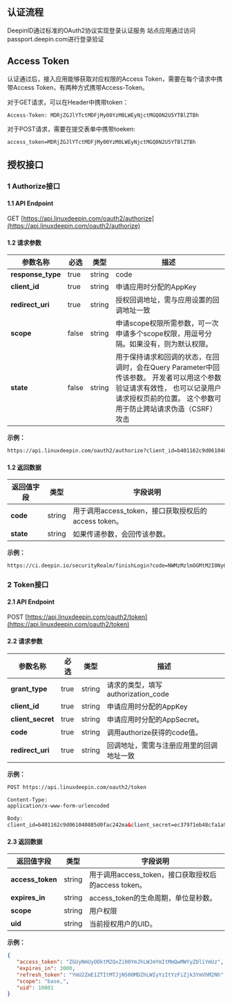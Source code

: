 ## 认证流程

DeepinID通过标准的OAuth2协议实现登录认证服务
站点应用通过访问passport.deepin.com进行登录验证

## Access Token

认证通过后，接入应用能够获取对应权限的Access Token，需要在每个请求中携带Access Token，有两种方式携带Access-Token。

对于GET请求，可以在Header中携带token：
```
Access-Token: MDRjZGJlYTctMDFjMy00YzM0LWEyNjctMGQ0N2U5YTBlZTBh
```

对于POST请求，需要在提交表单中携带toeken:
```
access_token=MDRjZGJlYTctMDFjMy00YzM0LWEyNjctMGQ0N2U5YTBlZTBh
```

## 授权接口

### 1 Authorize接口 

#### 1.1 API Endpoint

GET [https://api.linuxdeepin.com/oauth2/authorize](https://api.linuxdeepin.com/oauth2/authorize)

#### 1.2 请求参数

| 参数名称         | 必选  | 类型    | 描述       |
|------------------|-------|--------|-------------|
| **response_type** | true | string | code |
| **client_id** | true | string | 申请应用时分配的AppKey |
| **redirect_uri** | true | string | 授权回调地址，需与应用设置的回调地址一致 |
| **scope** | false | string | 申请scope权限所需参数，可一次申请多个scope权限，用逗号分隔。如果没有，则为默认权限。|
| **state** | false |  string | 用于保持请求和回调的状态，在回调时，会在Query Parameter中回传该参数。 开发者可以用这个参数验证请求有效性， 也可以记录用户请求授权页前的位置。 这个参数可用于防止跨站请求伪造（CSRF）攻击 |

**示例：**

``` html
https://api.linuxdeepin.com/oauth2/authorize?client_id=b401162c9d061040885d0fac242ea&redirect_uri=https://ci.deepin.io/securityRealm/finishLogin&response_type=code&state=1425660329-uLzQ6rjWU4-mjviAH4MA6WgJCsO9MoUdXjd4k8vMOuk
```
#### 1.2 返回数据

| 返回值字段  | 类型 | 字段说明 |
|------------|------|----------|
| **code** |string | 用于调用access_token，接口获取授权后的access token。 |
| **state** | string | 如果传递参数，会回传该参数。 |

**示例：**

``` html
https://ci.deepin.io/securityRealm/finishLogin?code=NWMzMzlmOGMtM2I0Ny00NzM0LWFkNzEtMTJjNjY1NDMyZDM1&state=1425660329-uLzQ6rjWU4-mjviAH4MA6WgJCsO9MoUdXjd4k8vMOuk
```

### 2 Token接口

#### 2.1 API Endpoint

POST [https://api.linuxdeepin.com/oauth2/token](https://api.linuxdeepin.com/oauth2/token)

#### 2.2 请求参数

| 参数名称         | 必选  | 类型    | 描述       |
|------------------|-------|--------|-------------|
| **grant_type** | true | string | 请求的类型，填写authorization_code  |
| **client_id** | true | string | 申请应用时分配的AppKey |
| **client_secret** | true | string | 申请应用时分配的AppSecret。 |
| **code** | true | string | 调用authorize获得的code值。 |
| **redirect_uri** | true | string | 回调地址，需需与注册应用里的回调地址一致 |

**示例：**

``` html
POST https://api.linuxdeepin.com/oauth2/token

Content-Type:
application/x-www-form-urlencoded

Body:
client_id=b401162c9d061040885d0fac242ea&client_secret=ec37971eb48cfa1a97f53021&grant_type=authorization_code&code=MDRhNzA4YmYtNjNiZC00MTViLWE2YzYtZTU1ZDNiN2JjYjMy&redirect_uri=https://ci.deepin.io/securityRealm/finishLogin
```

#### 2.3 返回数据

| 返回值字段  | 类型 | 字段说明 |
|-------------|------|---------|
| **access_token** |    string | 用于调用access_token，接口获取授权后的access token。 |
| **expires_in** |  string | access_token的生命周期，单位是秒数。 |
| **scope** |string | 用户权限 |
| **uid** | string | 当前授权用户的UID。 |

**示例：**

``` json
{
   "access_token": "ZGUyNmUyODktM2QxZi00YmJhLWJmYmItMmQwMWYyZDliYmUz",
   "expires_in": 3000,
   "refresh_token": "YmU2ZmE1ZTItMTJjNS00MDZhLWIyYzItYzFiZjk3YmVhM2Nh",
   "scope": "base,",
   "uid": 10001
}
```